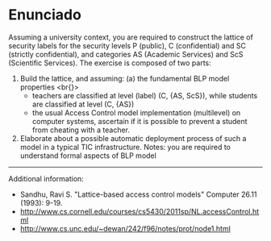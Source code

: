# Enunciado
Assuming a university context, you are required to construct the lattice of security labels for the security levels P (public), C (confidential) and SC (strictly confidential), and categories AS (Academic Services) and ScS (Scientific Services). The exercise is composed of two parts:
1. Build the lattice, and assuming:
   (a) the fundamental BLP model properties <br{}>
   * teachers are classified at level (label) (C, {AS, ScS}), while students are classified at level (C, {AS})
   * the usual Access Control model implementation (multilevel) on computer systems, ascertain if it is possible to prevent a student from cheating with a teacher.
2. Elaborate about a possible automatic deployment process of such a model in a typical TIC infrastructure.
Notes: you are required to understand formal aspects of BLP model
----------------------------
Additional information:
- Sandhu, Ravi S. "Lattice-based access control models" Computer 26.11 (1993): 9-19.
- http://www.cs.cornell.edu/courses/cs5430/2011sp/NL.accessControl.html
- http://www.cs.unc.edu/~dewan/242/f96/notes/prot/node1.html
